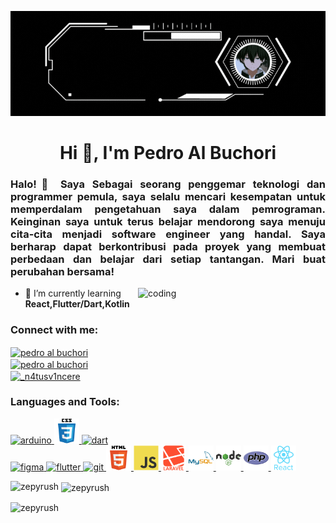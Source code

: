 <p align="center">
  <img src="https://github.com/Zepyrush/Zepyrush/blob/main/welcome%20to%20my%20Github%20profile.gif" alt="logo"/>
</p>


<h1 align="center">Hi 👋, I'm Pedro Al Buchori</h1>
<h3 align="center" style="text-align:justify;">Halo!👋 Saya Sebagai seorang penggemar teknologi dan programmer pemula, saya selalu mencari kesempatan untuk memperdalam pengetahuan saya dalam pemrograman. Keinginan saya untuk terus belajar mendorong saya menuju cita-cita menjadi software engineer yang handal. Saya berharap dapat berkontribusi pada proyek yang membuat perbedaan dan belajar dari setiap tantangan. Mari buat perubahan bersama!</h3>

<img align="right" alt="coding" height="250" width="300" src="https://media.giphy.com/media/v1.Y2lkPTc5MGI3NjExancwNjVxNTNpdGlyYTV5Yzd1cGdqYm5hOGttNjd5bGU5b3M0NDZqbSZlcD12MV9naWZzX3NlYXJjaCZjdD1n/bGgsc5mWoryfgKBx1u/giphy.gif">

- 🌱 I’m currently learning **React,Flutter/Dart,Kotlin**

<h3 align="left">Connect with me:</h3>
<p align="left">
<a href="https://linkedin.com/in/pedro al buchori" target="blank"><img align="center" src="https://raw.githubusercontent.com/rahuldkjain/github-profile-readme-generator/master/src/images/icons/Social/linked-in-alt.svg" alt="pedro al buchori" height="30" width="40" /></a>
<a href="https://stackoverflow.com/users/pedro al buchori" target="blank"><img align="center" src="https://raw.githubusercontent.com/rahuldkjain/github-profile-readme-generator/master/src/images/icons/Social/stack-overflow.svg" alt="pedro al buchori" height="30" width="40" /></a>
<a href="https://instagram.com/_n4tusv1ncere" target="blank"><img align="center" src="https://raw.githubusercontent.com/rahuldkjain/github-profile-readme-generator/master/src/images/icons/Social/instagram.svg" alt="_n4tusv1ncere" height="30" width="40" /></a>
</p>

<h3 align="left">Languages and Tools:</h3>
<p align="left"> <a href="https://www.arduino.cc/" target="_blank" rel="noreferrer"> <img src="https://cdn.worldvectorlogo.com/logos/arduino-1.svg" alt="arduino" width="40" height="40"/> </a> <a href="https://www.w3schools.com/css/" target="_blank" rel="noreferrer"> <img src="https://raw.githubusercontent.com/devicons/devicon/master/icons/css3/css3-original-wordmark.svg" alt="css3" width="40" height="40"/> </a> <a href="https://dart.dev" target="_blank" rel="noreferrer"> <img src="https://www.vectorlogo.zone/logos/dartlang/dartlang-icon.svg" alt="dart" width="40" height="40"/> </a> <a href="https://www.figma.com/" target="_blank" rel="noreferrer"> <img src="https://www.vectorlogo.zone/logos/figma/figma-icon.svg" alt="figma" width="40" height="40"/> </a> <a href="https://flutter.dev" target="_blank" rel="noreferrer"> <img src="https://www.vectorlogo.zone/logos/flutterio/flutterio-icon.svg" alt="flutter" width="40" height="40"/> </a> <a href="https://git-scm.com/" target="_blank" rel="noreferrer"> <img src="https://www.vectorlogo.zone/logos/git-scm/git-scm-icon.svg" alt="git" width="40" height="40"/> </a> <a href="https://www.w3.org/html/" target="_blank" rel="noreferrer"> <img src="https://raw.githubusercontent.com/devicons/devicon/master/icons/html5/html5-original-wordmark.svg" alt="html5" width="40" height="40"/> </a> <a href="https://developer.mozilla.org/en-US/docs/Web/JavaScript" target="_blank" rel="noreferrer"> <img src="https://raw.githubusercontent.com/devicons/devicon/master/icons/javascript/javascript-original.svg" alt="javascript" width="40" height="40"/> </a> <a href="https://laravel.com/" target="_blank" rel="noreferrer"> <img src="https://raw.githubusercontent.com/devicons/devicon/master/icons/laravel/laravel-plain-wordmark.svg" alt="laravel" width="40" height="40"/> </a> <a href="https://www.mysql.com/" target="_blank" rel="noreferrer"> <img src="https://raw.githubusercontent.com/devicons/devicon/master/icons/mysql/mysql-original-wordmark.svg" alt="mysql" width="40" height="40"/> </a> <a href="https://nodejs.org" target="_blank" rel="noreferrer"> <img src="https://raw.githubusercontent.com/devicons/devicon/master/icons/nodejs/nodejs-original-wordmark.svg" alt="nodejs" width="40" height="40"/> </a> <a href="https://www.php.net" target="_blank" rel="noreferrer"> <img src="https://raw.githubusercontent.com/devicons/devicon/master/icons/php/php-original.svg" alt="php" width="40" height="40"/> </a> <a href="https://reactjs.org/" target="_blank" rel="noreferrer"> <img src="https://raw.githubusercontent.com/devicons/devicon/master/icons/react/react-original-wordmark.svg" alt="react" width="40" height="40"/> </a> </p>

<p><img align="left" src="https://github-readme-stats.vercel.app/api/top-langs?username=zepyrush&show_icons=true&locale=en&layout=compact" alt="zepyrush" /></p>

<p>&nbsp;<img align="center" src="https://github-readme-stats.vercel.app/api?username=zepyrush&show_icons=true&locale=en" alt="zepyrush" /></p>

<p><img align="center" src="https://github-readme-streak-stats.herokuapp.com/?user=zepyrush&" alt="zepyrush" /></p>
